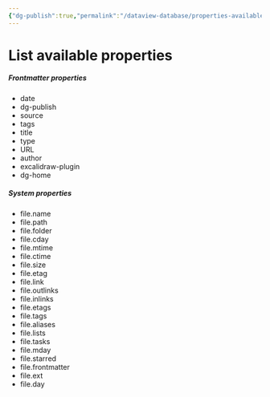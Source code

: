 ```yaml
---
{"dg-publish":true,"permalink":"/dataview-database/properties-available-keys/","title":"List available properties","tags":["dataview","index"]}
---
```



# List available properties

<h5><span>Frontmatter properties</span></h5><div><ul class="dataview list-view-ul"><li><span>date</span></li><li><span>dg-publish</span></li><li><span>source</span></li><li><span>tags</span></li><li><span>title</span></li><li><span>type</span></li><li><span>URL</span></li><li><span>author</span></li><li><span>excalidraw-plugin</span></li><li><span>dg-home</span></li></ul></div>

<h5><span>System properties</span></h5><div><ul class="dataview list-view-ul"><li><span>file.name</span></li><li><span>file.path</span></li><li><span>file.folder</span></li><li><span>file.cday</span></li><li><span>file.mtime</span></li><li><span>file.ctime</span></li><li><span>file.size</span></li><li><span>file.etag</span></li><li><span>file.link</span></li><li><span>file.outlinks</span></li><li><span>file.inlinks</span></li><li><span>file.etags</span></li><li><span>file.tags</span></li><li><span>file.aliases</span></li><li><span>file.lists</span></li><li><span>file.tasks</span></li><li><span>file.mday</span></li><li><span>file.starred</span></li><li><span>file.frontmatter</span></li><li><span>file.ext</span></li><li><span>file.day</span></li></ul></div>

